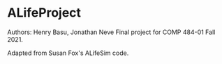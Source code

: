 # ALifeProject
Authors: Henry Basu, Jonathan Neve
Final project for COMP 484-01 Fall 2021. 

Adapted from Susan Fox's ALifeSim code. 
